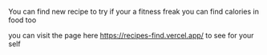 You can find new recipe to try if your a fitness freak you can find calories in food too

you can visit the page here https://recipes-find.vercel.app/ to see for your self

